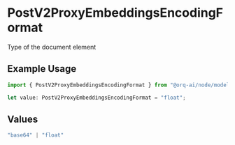 # PostV2ProxyEmbeddingsEncodingFormat

Type of the document element

## Example Usage

```typescript
import { PostV2ProxyEmbeddingsEncodingFormat } from "@orq-ai/node/models/operations";

let value: PostV2ProxyEmbeddingsEncodingFormat = "float";
```

## Values

```typescript
"base64" | "float"
```